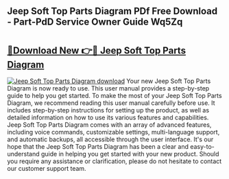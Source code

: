 ## Jeep Soft Top Parts Diagram PDf Free Download - Part-PdD Service Owner Guide Wq5Zq

# <h2><a href="http://dfh5xxa.blite.top/?on=Jeep+Soft+Top+Parts+Diagram">🔗Download New 👉🔴 Jeep Soft Top Parts Diagram</a></h2>

[![Jeep Soft Top Parts Diagram download](https://i.imgur.com/lujVjoI.png)](http://dfh5xxa.blite.top/?on=Jeep+Soft+Top+Parts+Diagram)
Your new Jeep Soft Top Parts Diagram is now ready to use. This user manual provides a step-by-step guide to help you get started. To make the most of your Jeep Soft Top Parts Diagram, we recommend reading this user manual carefully before use. It includes step-by-step instructions for setting up the product, as well as detailed information on how to use its various features and capabilities. Jeep Soft Top Parts Diagram comes with an array of advanced features, including voice commands, customizable settings, multi-language support, and automatic backups, all accessible through the user interface. It's our hope that the Jeep Soft Top Parts Diagram has been a clear and easy-to-understand guide in helping you get started with your new product. Should you require any assistance or clarification, please do not hesitate to contact our customer support team.
